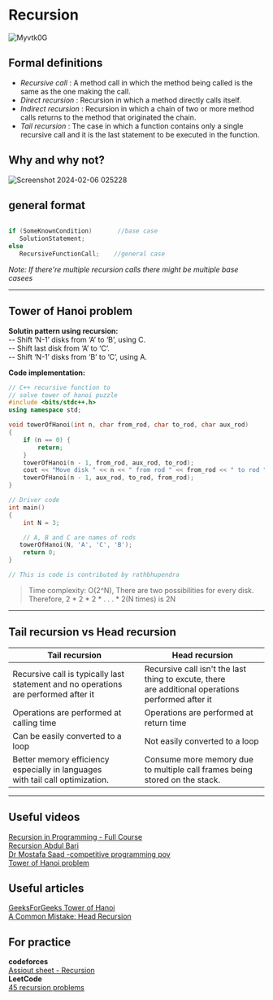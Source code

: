 # Recursion
![Myvtk0G](https://github.com/HelanaNady/DataStructure/assets/137416623/fbca26fb-09fc-43a6-a9ae-c8744a4c7029)

## Formal definitions 
- *Recursive call* : A method call in which the method being called is the same as the one making the call.  <br />
- *Direct recursion* : Recursion in which a method directly calls itself.  <br />
- *Indirect recursion* : Recursion in which a chain of two or more method calls returns to the method that originated the chain.  <br />
- *Tail recursion* : The case in which a function contains only a single recursive call and it is the last statement to be executed in the function.  <br />

## Why and why not?
![Screenshot 2024-02-06 025228](https://github.com/HelanaNady/DataStructure/assets/137416623/2a2c6245-499a-4ddd-b55f-820931ef81a8)

## general format
```Cpp

if (SomeKnownCondition)       //base case
   SolutionStatement;
else
   RecursiveFunctionCall;    //general case

```
*Note: If there're multiple recursion calls there might be multiple base casees*

------------------
## Tower of Hanoi problem
**Solutin pattern using recursion:** <br /> 
-- Shift ‘N-1’ disks from ‘A’ to ‘B’, using C. <br /> 
-- Shift last disk from ‘A’ to ‘C’. <br /> 
-- Shift ‘N-1’ disks from ‘B’ to ‘C’, using A. <br /> 

**Code implementation:** <br /> 
```Cpp
// C++ recursive function to 
// solve tower of hanoi puzzle 
#include <bits/stdc++.h> 
using namespace std; 

void towerOfHanoi(int n, char from_rod, char to_rod, char aux_rod) 
{ 
	if (n == 0) { 
		return; 
	} 
	towerOfHanoi(n - 1, from_rod, aux_rod, to_rod); 
	cout << "Move disk " << n << " from rod " << from_rod << " to rod " << to_rod << endl; 
	towerOfHanoi(n - 1, aux_rod, to_rod, from_rod); 
} 

// Driver code 
int main() 
{ 
	int N = 3; 

	// A, B and C are names of rods
   towerOfHanoi(N, 'A', 'C', 'B'); 
	return 0; 
} 

// This is code is contributed by rathbhupendra 

```
>Time complexity:
>O(2^N), There are two possibilities for every disk. Therefore, 2 * 2 * 2 * . . . * 2(N times) is 2N

------

## Tail recursion vs Head recursion 


| Tail recursion | Head recursion |
| ---- | ---- |
| Recursive call is typically last statement and no operations are performed after it | Recursive call isn't the last thing to excute, there <br>are additional operations performed after it |
| Operations are performed at calling time | Operations are performed at return time |
| Can be easily converted to a loop | Not easily converted to a loop |
| Better memory efficiency especially in languages <br>with tail call optimization. | Consume more memory due to multiple call frames being stored on the stack. |


-----
## Useful videos 
[Recursion in Programming - Full Course](https://youtu.be/IJDJ0kBx2LM?si=NEXHFnrRiT8Sf8KG) <br />
[Recursion Abdul Bari](https://www.youtube.com/playlist?list=PL0x1zsLFiXsy62_l3Oum0nzyGM5VPkNyK) <br />
[Dr Mostafa Saad -competitive programming pov](https://www.youtube.com/watch?v=hyk46UmJPS4&list=PLPt2dINI2MIZPFq6HyUB1Uhxdh1UDnZMS&index=24) <br />
[Tower of Hanoi problem](https://youtu.be/q6RicK1FCUs?si=nYdiK7xfuIQxfj-G) <br /> 

## Useful articles
[GeeksForGeeks Tower of Hanoi](https://www.geeksforgeeks.org/c-program-for-tower-of-hanoi/) <br />
[A Common Mistake: Head Recursion](https://harshpreetsingh.medium.com/a-common-mistake-head-recursion-8901fedb45fd) <br />

## For practice 
**codeforces** <br /> 
[Assiout sheet - Recursion](https://codeforces.com/group/MWSDmqGsZm/contest/223339) <br /> 
**LeetCode** <br /> 
[45 recursion problems](https://leetcode.com/tag/recursion/) <br />
